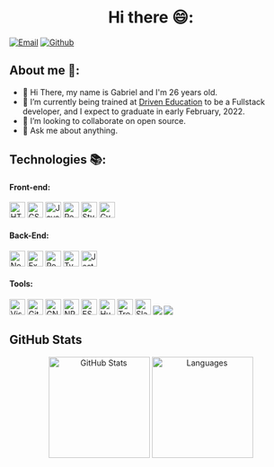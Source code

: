 <h1 align="center">Hi there 😄: </h1>

[![Email](https://img.shields.io/badge/Gmail-D14836?style=for-the-badge&logo=gmail&logoColor=white)](mailto:al2012.163.torres@gmail.com)
[![Github](https://img.shields.io/badge/GitHub-100000?style=for-the-badge&logo=github&logoColor=white)](https://github.com/gmtorres95)


## About me 💬:

- 👋 Hi There, my name is Gabriel and I'm 26 years old.
- 🔭 I’m currently being trained at [Driven Education](https://www.driven.com.br/) to be a Fullstack developer, and I expect to graduate in early February, 2022.
- 👯 I’m looking to collaborate on open source.
- 💬 Ask me about anything.

## Technologies 📚:

#### Front-end:

<div>
  <img src="https://img.shields.io/badge/HTML5-E34F26?style=flat-square&logo=html5&logoColor=white" alt="HTML5" height="28px" />
  <img src="https://img.shields.io/badge/CSS3-1572B6?style=flat-square&logo=css3&logoColor=white" alt="CSS" height="28px" />
  <img src="https://img.shields.io/badge/JavaScript-F7DF1E?style=flat-square&logo=javascript&logoColor=black" alt="JavaScript" height="28px" />
  <img src="https://img.shields.io/badge/React-20232A?style=flat-square&logo=react&logoColor=61DAFB" alt="React" height="28px" />
  <img src="https://img.shields.io/badge/Styled--Components-DB7093?style=flat-square&logo=styled-components&logoColor=white" alt="Styled Components" height="28px" />
  <img src="https://img.shields.io/badge/Cypress-17202C?style=for-the-badge&logo=cypress&logoColor=white" alt="Cypress" height="28px" />
 </div>

#### Back-End:

<div>
  <img src="https://img.shields.io/badge/Node.js-43853D?style=flat-square&logo=node.js&logoColor=white" alt="Node" height="28px" />
  <img src="https://img.shields.io/badge/Express.js-404D59?style=flat-square&logo=express&logoColor=white" alt="Express" height="28px" />
  <img src="https://img.shields.io/badge/PostgreSQL-316192?style=flat-square&logo=postgresql&logoColor=white" alt="Postgres SQL" height="28px" />
  <img src="https://img.shields.io/badge/TypeScript-007ACC?style=for-the-badge&logo=typescript&logoColor=white" alt="TypeScript" height="28px" />
  <img src="https://img.shields.io/badge/Jest-C21325?style=flat-square&logo=jest&logoColor=white" alt="Jest" height="28px" />
</div>

#### Tools:

<div>
  <img src="http://img.shields.io/badge/VS%20Code-007ACC?style=flat-square&logo=visual-studio-code&logoColor=white" alt="Visual Studio Code" height="28px">
  <img src="https://img.shields.io/badge/Git-F05032?style=flat-square&logo=git&logoColor=white" alt="Git" height="28px">
  <img src="https://img.shields.io/badge/GNU_Bash-4EAA25?style=flat-square&logo=gnu-bash&logoColor=white" alt="GNU Bash" height="28px">
  <img src="https://img.shields.io/badge/NPM-FFF?style=flat-square&logo=npm" alt="NPM" height="28px">
  <img src="https://img.shields.io/badge/ESLint-7c7ce9?style=flat-square&logo=ESLint" alt="ES Lint" height="28px">
  <img src="https://img.shields.io/badge/husky-b0b0d5?style=flat-square" alt="Husky" height="28px">
  <img src="https://img.shields.io/badge/Trello-0079BF?style=flat-square&logo=trello&logoColor=white" alt="Trello" height="28px">
  <img src="https://img.shields.io/badge/Slack-4A154B?style=flat-square&logo=slack&logoColor=white" alt="Slack" height="28px">
  <img src="https://img.shields.io/badge/Vercel-000?style=for-the-badge&logo=vercel&logoColor=white">
  <img src="https://img.shields.io/badge/Heroku-430098?style=for-the-badge&logo=heroku&logoColor=white">
</div>
  
## GitHub Stats

<div align="center">
  <img src="https://github-readme-stats.vercel.app/api?username=gmtorres95&theme=tokyonight" alt="GitHub Stats" height="180px" />
  <img src="https://github-readme-stats.vercel.app/api/top-langs/?username=gmtorres95&hide=html&layout=compact&theme=tokyonight" alt="Languages" height="180px" />
</div>

